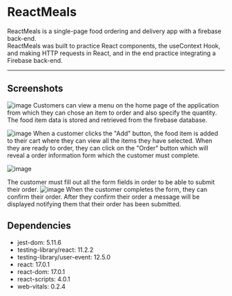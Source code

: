 # ReactMeals
ReactMeals is a single-page food ordering and delivery app with a firebase back-end.
<br>
ReactMeals was built to practice React components, the useContext Hook, and making HTTP requests in React, and in the end practice integrating a Firebase back-end.

---

## Screenshots
![image](https://user-images.githubusercontent.com/82968631/148492384-bd4c0259-11ca-47da-b86a-04eb077fe10b.png)
Customers can view a menu on the home page of the application from which they can chose an item to order and also specify the quantity. The food item data is stored and retrieved from the firebase database. 

![image](https://user-images.githubusercontent.com/82968631/148492402-eba7101f-11a9-4290-a4dd-b5e01747b19f.png)
When a customer clicks the "Add" button, the food item is added to their cart where they can view all the items they have selected. When they are ready to order, they can click on the "Order" button which will reveal a order information form which the customer must complete. 

![image](https://user-images.githubusercontent.com/82968631/148493086-8a823466-f4a0-4bfa-9e6a-ba7715403bd6.png)

The customer must fill out all the form fields in order to be able to submit their order. 
![image](https://user-images.githubusercontent.com/82968631/148492425-703c16ef-4f9c-45ca-8ef9-c5d0fc6a0809.png)
When the customer completes the form, they can confirm their order. After they confirm their order a message will be displayed notifying them that their order has been submitted.


## Dependencies
- jest-dom: 5.11.6
- testing-library/react: 11.2.2
- testing-library/user-event: 12.5.0
- react: 17.0.1
- react-dom: 17.0.1
- react-scripts: 4.0.1
- web-vitals: 0.2.4
